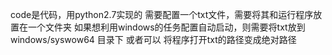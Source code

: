 code是代码，用python2.7实现的
需要配置一个txt文件，需要将其和运行程序放置在一个文件夹
如果想利用windows的任务配置自动启动，则需要将txt放到windows/syswow64 目录下
或者可以 将程序打开txt的路径变成绝对路径
